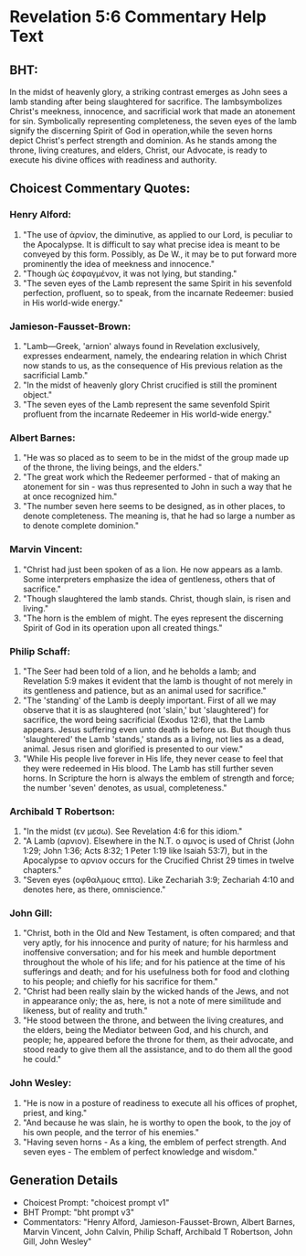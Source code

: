 # Revelation 5:6 Commentary Help Text

## BHT:
In the midst of heavenly glory, a striking contrast emerges as John sees a lamb standing after being slaughtered for sacrifice. The lambsymbolizes Christ's meekness, innocence, and sacrificial work that made an atonement for sin. Symbolically representing completeness, the seven eyes of the lamb signify the discerning Spirit of God in operation,while the seven horns depict Christ's perfect strength and dominion. As he stands among the throne, living creatures, and elders, Christ, our Advocate, is ready to execute his divine offices with readiness and authority.

## Choicest Commentary Quotes:
### Henry Alford:
1. "The use of ἀρνίον, the diminutive, as applied to our Lord, is peculiar to the Apocalypse. It is difficult to say what precise idea is meant to be conveyed by this form. Possibly, as De W., it may be to put forward more prominently the idea of meekness and innocence." 
2. "Though ὡς ἐσφαγμένον, it was not lying, but standing."
3. "The seven eyes of the Lamb represent the same Spirit in his sevenfold perfection, profluent, so to speak, from the incarnate Redeemer: busied in His world-wide energy."

### Jamieson-Fausset-Brown:
1. "Lamb—Greek, 'arnion' always found in Revelation exclusively, expresses endearment, namely, the endearing relation in which Christ now stands to us, as the consequence of His previous relation as the sacrificial Lamb."
2. "In the midst of heavenly glory Christ crucified is still the prominent object."
3. "The seven eyes of the Lamb represent the same sevenfold Spirit profluent from the incarnate Redeemer in His world-wide energy."

### Albert Barnes:
1. "He was so placed as to seem to be in the midst of the group made up of the throne, the living beings, and the elders."
2. "The great work which the Redeemer performed - that of making an atonement for sin - was thus represented to John in such a way that he at once recognized him."
3. "The number seven here seems to be designed, as in other places, to denote completeness. The meaning is, that he had so large a number as to denote complete dominion."

### Marvin Vincent:
1. "Christ had just been spoken of as a lion. He now appears as a lamb. Some interpreters emphasize the idea of gentleness, others that of sacrifice."
2. "Though slaughtered the lamb stands. Christ, though slain, is risen and living."
3. "The horn is the emblem of might. The eyes represent the discerning Spirit of God in its operation upon all created things."

### Philip Schaff:
1. "The Seer had been told of a lion, and he beholds a lamb; and Revelation 5:9 makes it evident that the lamb is thought of not merely in its gentleness and patience, but as an animal used for sacrifice."
2. "The 'standing' of the Lamb is deeply important. First of all we may observe that it is as slaughtered (not 'slain,' but 'slaughtered') for sacrifice, the word being sacrificial (Exodus 12:6), that the Lamb appears. Jesus suffering even unto death is before us. But though thus 'slaughtered' the Lamb 'stands,' stands as a living, not lies as a dead, animal. Jesus risen and glorified is presented to our view."
3. "While His people live forever in His life, they never cease to feel that they were redeemed in His blood. The Lamb has still further seven horns. In Scripture the horn is always the emblem of strength and force; the number 'seven' denotes, as usual, completeness."

### Archibald T Robertson:
1. "In the midst (εν μεσω). See Revelation 4:6 for this idiom."
2. "A Lamb (αρνιον). Elsewhere in the N.T. ο αμνος is used of Christ (John 1:29; John 1:36; Acts 8:32; 1 Peter 1:19 like Isaiah 53:7), but in the Apocalypse το αρνιον occurs for the Crucified Christ 29 times in twelve chapters."
3. "Seven eyes (οφθαλμους επτα). Like Zechariah 3:9; Zechariah 4:10 and denotes here, as there, omniscience."

### John Gill:
1. "Christ, both in the Old and New Testament, is often compared; and that very aptly, for his innocence and purity of nature; for his harmless and inoffensive conversation; and for his meek and humble deportment throughout the whole of his life; and for his patience at the time of his sufferings and death; and for his usefulness both for food and clothing to his people; and chiefly for his sacrifice for them."
2. "Christ had been really slain by the wicked hands of the Jews, and not in appearance only; the as, here, is not a note of mere similitude and likeness, but of reality and truth."
3. "He stood between the throne, and between the living creatures, and the elders, being the Mediator between God, and his church, and people; he, appeared before the throne for them, as their advocate, and stood ready to give them all the assistance, and to do them all the good he could."

### John Wesley:
1. "He is now in a posture of readiness to execute all his offices of prophet, priest, and king."
2. "And because he was slain, he is worthy to open the book, to the joy of his own people, and the terror of his enemies."
3. "Having seven horns - As a king, the emblem of perfect strength. And seven eyes - The emblem of perfect knowledge and wisdom."


## Generation Details
- Choicest Prompt: "choicest prompt v1"
- BHT Prompt: "bht prompt v3"
- Commentators: "Henry Alford, Jamieson-Fausset-Brown, Albert Barnes, Marvin Vincent, John Calvin, Philip Schaff, Archibald T Robertson, John Gill, John Wesley"
